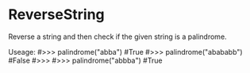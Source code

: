 # ReverseString
Reverse a string and then check if the given string is a palindrome. 

Useage:
      #>>> palindrome("abba")
      #True
      #>>> palindrome("abababb")
      #False
      #>>> 
      #>>> palindrome("abbba")
      #True
